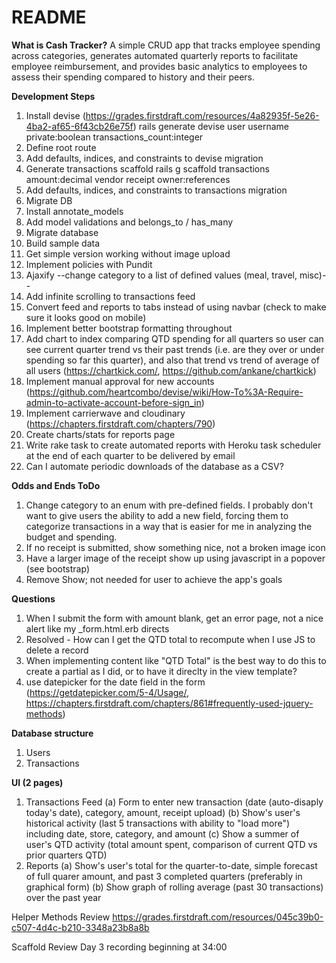 # README

**What is Cash Tracker?**
A simple CRUD app that tracks employee spending across categories, generates automated quarterly reports to facilitate employee reimbursement, and provides basic analytics to employees to assess their spending compared to history and their peers.


**Development Steps**

1. Install devise (https://grades.firstdraft.com/resources/4a82935f-5e26-4ba2-af65-6f43cb26e75f)
rails generate devise user username private:boolean transactions_count:integer
2. Define root route
3. Add defaults, indices, and constraints to devise migration
4. Generate transactions scaffold
rails g scaffold transactions amount:decimal vendor receipt owner:references
5. Add defaults, indices, and constraints to transactions migration
6. Migrate DB
7. Install annotate_models
8. Add model validations and belongs_to / has_many
9. Migrate database
10. Build sample data
11. Get simple version working without image upload
12. Implement policies with Pundit
13. Ajaxify
--change category to a list of defined values (meal, travel, misc)--
14. Add infinite scrolling to transactions feed
15. Convert feed and reports to tabs instead of using navbar (check to make sure it looks good on mobile)
16. Implement better bootstrap formatting throughout
17. Add chart to index comparing QTD spending for all quarters so user can see current quarter trend vs their past trends (i.e. are they over or under spending so far this quarter), and also that trend vs trend of average of all users
(https://chartkick.com/, https://github.com/ankane/chartkick)
18. Implement manual approval for new accounts (https://github.com/heartcombo/devise/wiki/How-To%3A-Require-admin-to-activate-account-before-sign_in)
19. Implement carrierwave and cloudinary (https://chapters.firstdraft.com/chapters/790)
20. Create charts/stats for reports page
21. Write rake task to create automated reports with Heroku task scheduler at the end of each quarter to be delivered by email
22. Can I automate periodic downloads of the database as a CSV?

**Odds and Ends ToDo**
1. Change category to an enum with pre-defined fields. I probably don't want to give users the ability to add a new field, forcing them to categorize transactions in a way that is easier for me in analyzing the budget and spending.
2. If no receipt is submitted, show something nice, not a broken image icon
3. Have a larger image of the receipt show up using javascript in a popover (see bootstrap)
4. Remove Show; not needed for user to achieve the app's goals

**Questions**
1. When I submit the form with amount blank, get an error page, not a nice alert like my _form.html.erb directs
2. Resolved - How can I get the QTD total to recompute when I use JS to delete a record
3. When implementing content like "QTD Total" is the best way to do this to create a partial as I did, or to have it direclty in the view template?
4. use datepicker for the date field in the form (https://getdatepicker.com/5-4/Usage/, https://chapters.firstdraft.com/chapters/861#frequently-used-jquery-methods)

**Database structure**
1. Users
2. Transactions

**UI (2 pages)**
1. Transactions Feed
    (a) Form to enter new transaction (date (auto-disaply today's date), category, amount, receipt upload)
    (b) Show's user's historical activity (last 5 transactions with ability to "load more") including date, store, category, and amount
    (c) Show a summer of user's QTD activity (total amount spent, comparison of current QTD vs prior quarters QTD)
2. Reports
    (a) Show's user's total for the quarter-to-date, simple forecast of full quarer amount, and past 3 completed quarters (preferably in graphical form)
    (b) Show graph of rolling average (past 30 transactions) over the past year

Helper Methods Review
https://grades.firstdraft.com/resources/045c39b0-c507-4d4c-b210-3348a23b8a8b

Scaffold Review
Day 3 recording beginning at 34:00